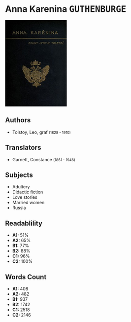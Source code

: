 # Anna Karenina <kbd>GUTHENBURGE</kbd>

![](./cover.medium.jpg "")

## Authors


 - Tolstoy, Leo, graf <small>(1828 - 1910)</small>

## Translators


 - Garnett, Constance <small>(1861 - 1946)</small>

## Subjects


 - Adultery
 - Didactic fiction
 - Love stories
 - Married women
 - Russia

## Readablility


 - **A1:** 51%
 - **A2:** 65%
 - **B1:** 77%
 - **B2:** 88%
 - **C1:** 96%
 - **C2:** 100%

## Words Count


 - **A1:** 408
 - **A2:** 482
 - **B1:** 937
 - **B2:** 1742
 - **C1:** 2518
 - **C2:** 2146
